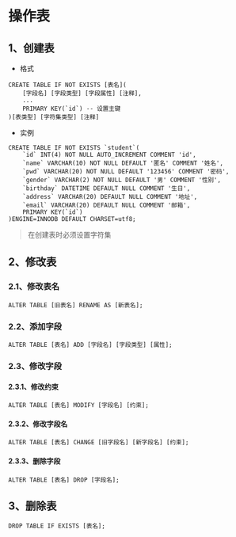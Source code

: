 # 操作表

## 1、创建表

- 格式

```mysql
CREATE TABLE IF NOT EXISTS [表名](
	[字段名] [字段类型] [字段属性] [注释],
	...
	PRIMARY KEY(`id`) -- 设置主键
)[表类型] [字符集类型] [注释]
```

- 实例

```mysql
CREATE TABLE IF NOT EXISTS `student`(
	`id` INT(4) NOT NULL AUTO_INCREMENT COMMENT 'id',
	`name` VARCHAR(10) NOT NULL DEFAULT '匿名' COMMENT '姓名',
	`pwd` VARCHAR(20) NOT NULL DEFAULT '123456' COMMENT '密码',
	`gender` VARCHAR(2) NOT NULL DEFAULT '男' COMMENT '性别',
	`birthday` DATETIME DEFAULT NULL COMMENT '生日',
	`address` VARCHAR(20) DEFAULT NULL COMMENT '地址',
	`email` VARCHAR(20) DEFAULT NULL COMMENT '邮箱',
	PRIMARY KEY(`id`)
)ENGINE=INNODB DEFAULT CHARSET=utf8;
```

> 在创建表时必须设置字符集

## 2、修改表

### 2.1、修改表名

```mysql
ALTER TABLE [旧表名] RENAME AS [新表名];
```

### 2.2、添加字段

```mysql
ALTER TABLE [表名] ADD [字段名] [字段类型] [属性];
```

### 2.3、修改字段

#### 2.3.1、修改约束

```mysql
ALTER TABLE [表名] MODIFY [字段名] [约束];
```

#### 2.3.2、修改字段名

```mysql
ALTER TABLE [表名] CHANGE [旧字段名] [新字段名] [约束];
```

#### 2.3.3、删除字段

```mysql
ALTER TABLE [表名] DROP [字段名];
```

## 3、删除表

```mysql
DROP TABLE IF EXISTS [表名];
```



